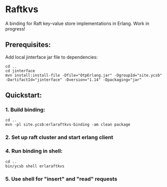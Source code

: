 # Raftkvs
A binding for Raft key-value store implementations in Erlang.
Work in progress!


## Prerequisites:
Add local jinterface jar file to dependencies:
```
cd ..
cd jinterface
mvn install:install-file -Dfile="OtpErlang.jar" -DgroupId="site.ycsb" -DartifactId="jinterface" -Dversion="1.14" -Dpackaging="jar"
```

## Quickstart:

### 1. Build binding:
```
cd ..
mvn -pl site.ycsb:erlaraftkvs-binding -am clean package
```

### 2. Set up raft cluster and start erlang client

### 4. Run binding in shell:
```
cd ..
bin/ycsb shell erlaraftkvs
```

### 5. Use shell for "insert" and "read" requests